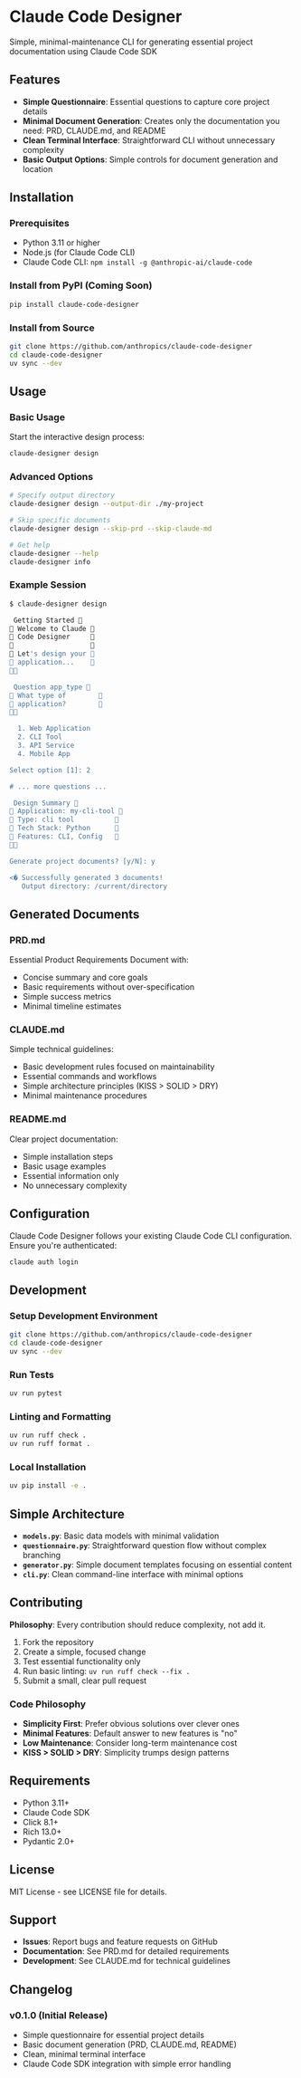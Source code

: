 # Claude Code Designer

Simple, minimal-maintenance CLI for generating essential project documentation using Claude Code SDK

## Features

- **Simple Questionnaire**: Essential questions to capture core project details
- **Minimal Document Generation**: Creates only the documentation you need: PRD, CLAUDE.md, and README
- **Clean Terminal Interface**: Straightforward CLI without unnecessary complexity
- **Basic Output Options**: Simple controls for document generation and location

## Installation

### Prerequisites

- Python 3.11 or higher
- Node.js (for Claude Code CLI)
- Claude Code CLI: `npm install -g @anthropic-ai/claude-code`

### Install from PyPI (Coming Soon)

```bash
pip install claude-code-designer
```

### Install from Source

```bash
git clone https://github.com/anthropics/claude-code-designer
cd claude-code-designer
uv sync --dev
```

## Usage

### Basic Usage

Start the interactive design process:

```bash
claude-designer design
```

### Advanced Options

```bash
# Specify output directory
claude-designer design --output-dir ./my-project

# Skip specific documents
claude-designer design --skip-prd --skip-claude-md

# Get help
claude-designer --help
claude-designer info
```

### Example Session

```bash
$ claude-designer design

  Getting Started  
 Welcome to Claude 
 Code Designer     
                   
 Let's design your 
 application...    
                   

  Question app_type  
 What type of        
 application?        
                     

  1. Web Application
  2. CLI Tool
  3. API Service
  4. Mobile App

Select option [1]: 2

# ... more questions ...

  Design Summary  
 Application: my-cli-tool 
 Type: cli tool          
 Tech Stack: Python      
 Features: CLI, Config   
                         

Generate project documents? [y/N]: y

<� Successfully generated 3 documents!
   Output directory: /current/directory
```

## Generated Documents

### PRD.md
Essential Product Requirements Document with:
- Concise summary and core goals
- Basic requirements without over-specification
- Simple success metrics
- Minimal timeline estimates

### CLAUDE.md
Simple technical guidelines:
- Basic development rules focused on maintainability
- Essential commands and workflows
- Simple architecture principles (KISS > SOLID > DRY)
- Minimal maintenance procedures

### README.md
Clear project documentation:
- Simple installation steps
- Basic usage examples
- Essential information only
- No unnecessary complexity

## Configuration

Claude Code Designer follows your existing Claude Code CLI configuration. Ensure you're authenticated:

```bash
claude auth login
```

## Development

### Setup Development Environment

```bash
git clone https://github.com/anthropics/claude-code-designer
cd claude-code-designer
uv sync --dev
```

### Run Tests

```bash
uv run pytest
```

### Linting and Formatting

```bash
uv run ruff check .
uv run ruff format .
```

### Local Installation

```bash
uv pip install -e .
```

## Simple Architecture

- **`models.py`**: Basic data models with minimal validation
- **`questionnaire.py`**: Straightforward question flow without complex branching
- **`generator.py`**: Simple document templates focusing on essential content
- **`cli.py`**: Clean command-line interface with minimal options

## Contributing

**Philosophy**: Every contribution should reduce complexity, not add it.

1. Fork the repository
2. Create a simple, focused change
3. Test essential functionality only
4. Run basic linting: `uv run ruff check --fix .`
5. Submit a small, clear pull request

### Code Philosophy

- **Simplicity First**: Prefer obvious solutions over clever ones
- **Minimal Features**: Default answer to new features is "no"
- **Low Maintenance**: Consider long-term maintenance cost
- **KISS > SOLID > DRY**: Simplicity trumps design patterns

## Requirements

- Python 3.11+
- Claude Code SDK
- Click 8.1+
- Rich 13.0+
- Pydantic 2.0+

## License

MIT License - see LICENSE file for details.

## Support

- **Issues**: Report bugs and feature requests on GitHub
- **Documentation**: See PRD.md for detailed requirements
- **Development**: See CLAUDE.md for technical guidelines

## Changelog

### v0.1.0 (Initial Release)
- Simple questionnaire for essential project details
- Basic document generation (PRD, CLAUDE.md, README)
- Clean, minimal terminal interface
- Claude Code SDK integration with simple error handling